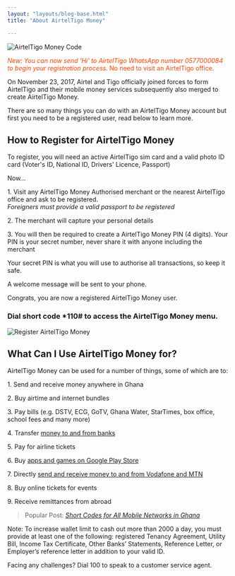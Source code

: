```yaml
---
layout: "layouts/blog-base.html"
title: "About AirtelTigo Money"

---
```

   <img src= "/images/blogpics/airteltigo-money-code.jpg" alt= "AirtelTigo Money Code" class= "img-responsive center-block" loading="lazy">
     
  <p style="color:#ff4200;"><em>New: You can now send 'Hi' to AirtelTigo WhatsApp number 0577000084 to begin your registration process.</em>
       No need to visit an AirtelTigo office.</p>
      <p>On November 23, 2017, Airtel and Tigo officially joined forces to form
        AirtelTigo and their mobile money services subsequently also merged to create AirtelTigo Money.</p>
      <p>There are so many things you can do with an AirtelTigo Money account but
        first you need to be a registered user, read below to learn more.</p>
      <h2>How to Register for AirtelTigo Money</h2>
      <p>To register, you will need an active AirtelTigo sim card and a valid
        photo ID card (Voter's ID, National ID, Drivers' Licence, Passport)</p>
      <p>Now...</p>
      <p>1. Visit any AirtelTigo Money Authorised merchant or the nearest AirtelTigo
         office and ask to be registered. <br> <em>Foreigners must provide a
        valid passport to be registered</em></p>
      <p>2. The merchant will capture your personal details</p>
      <p>3. You will then be required to create a AirtelTigo Money PIN (4 digits). Your PIN is your secret number,
        never share it with anyone including the merchant</p>
      <p>Your secret PIN is what you will use to authorise all transactions, so keep it safe.</p>
      <p>A welcome message will be sent to your phone.</p>
      <p>Congrats, you are now a registered AirtelTigo Money user.</p>
      <h3>Dial short code *110# to access the AirtelTigo Money menu.</h3>
      <img src= "/images/blogpics/airteltigo-money.jpg" alt= "Register AirtelTigo Money" class= "img-responsive center-block" loading="lazy">

  <h2>What Can I Use AirtelTigo Money for?</h2>
      <p>AirtelTigo Money can be used for a number of things, some of which are to:</p>
      <p>1. Send and receive money anywhere in Ghana</p>
      <p>2. Buy airtime and internet bundles</p>
      <p>3. Pay bills (e.g. DSTV, ECG, GoTV, Ghana Water, StarTimes, box office, school fees and many more)</p>
      <p>4. Transfer <a href="transfer-mobile-money-to-bank">money to and from banks</a></p>
      <p>5. Pay for airline tickets</p>
      <p>6. Buy <a href= "pay-for-android-apps-airteltigo-money">apps and games on Google Play Store</a></p>
      <p>7. Directly <a href="transfer-mtn-mobile-money-to-vodafone-airteltigo">send and receive money to and from Vodafone and MTN</a></p>
      <p>8. Buy online tickets for events</p>
      <p>9. Receive remittances from abroad</p>
      <blockquote>Popular Post: <a href= "shortcodes-for-mobile-networks"><em>Short Codes for All Mobile Networks in Ghana</em></a>
      </blockquote>
      <p>Note: To increase wallet limit to cash out more than 2000 a day, you must
       provide at least one of the following: registered Tenancy Agreement,
       Utility Bill, Income Tax Certificate, Other Banks’ Statements, Reference Letter,
       or Employer’s reference letter in addition to your valid ID.</p>
      <p>Facing any challenges? Dial 100 to speak to a customer service agent.</p>
